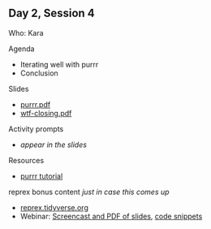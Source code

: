 ## Day 2, Session 4

Who: Kara

Agenda

  * Iterating well with purrr
  * Conclusion
  
Slides

  * [purrr.pdf](materials/purrr.pdf)
  * [wtf-closing.pdf](materials/wtf-closing.pdf)
  
Activity prompts

  * *appear in the slides*
    
Resources

  * [purrr tutorial](https://jennybc.github.io/purrr-tutorial/)

reprex bonus content *just in case this comes up*

  * [reprex.tidyverse.org](https://reprex.tidyverse.org/index.html)
  * Webinar: [Screencast and PDF of slides](https://reprex.tidyverse.org/articles/articles/learn-reprex.html), [code snippets](https://github.com/tidyverse/reprex/tree/master/slides/2018-09_reprex-rstudio-webinar)
